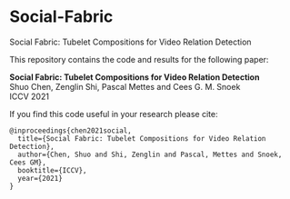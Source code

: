 # Social-Fabric
Social Fabric: Tubelet Compositions for Video Relation Detection

This repository contains the code and results for the following paper:  

**Social Fabric: Tubelet Compositions for Video Relation Detection** \
Shuo Chen, Zenglin Shi, Pascal Mettes and Cees G. M. Snoek \
ICCV 2021


If you find this code useful in your research please cite:
```
@inproceedings{chen2021social,
  title={Social Fabric: Tubelet Compositions for Video Relation Detection},
  author={Chen, Shuo and Shi, Zenglin and Pascal, Mettes and Snoek, Cees GM},
  booktitle={ICCV},
  year={2021}
}

